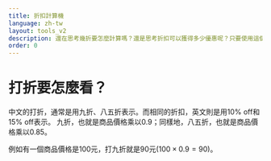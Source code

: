 ```yaml
---
title: 折扣計算機
language: zh-tw
layout: tools_v2
description: 還在思考幾折要怎麼計算嗎？還是思考折扣可以獲得多少優惠呢？只要使用這個折扣計算機，輸入金額並選擇折數，就可以馬上算出折扣金額，不需要再傷腦筋怎麼計算了！輕鬆掌握省了多少錢！
order: 0
---
```


# 打折要怎麼看？

中文的打折，通常是用九折、八五折表示。而相同的折扣，英文則是用10% off和15% off表示。
九折，也就是商品價格乘以0.9；同樣地，八五折，也就是商品價格乘以0.85。

例如有一個商品價格是100元，打九折就是90元($100 \times 0.9 = 90$)。
